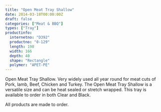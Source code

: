 ```yaml
---
title: "Open Meat Tray Shallow"
date: 2014-03-18T00:00:00Z
draft: false
categories: ["Meat & BBQ"]
types: ["Tray"]
productinfo:
  internetno: "D392"
  productno: "0-129"
  length: 198
  width: 166
  depth: 40
  shape: "Rectangle"
  polymer: "APET-PE"
---
```

Open Meat Tray Shallow. Very widely used all year round for meat cuts of Pork, lamb, Beef, Chicken and Turkey. The Open Meat Tray Shallow is a versatile size and can be heat sealed or stretch wrapped. This tray is available to order in both Clear and Black.

All products are made to order.